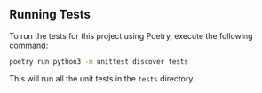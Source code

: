 ## Running Tests

To run the tests for this project using Poetry, execute the following command:

```bash
poetry run python3 -m unittest discover tests
```

This will run all the unit tests in the `tests` directory.